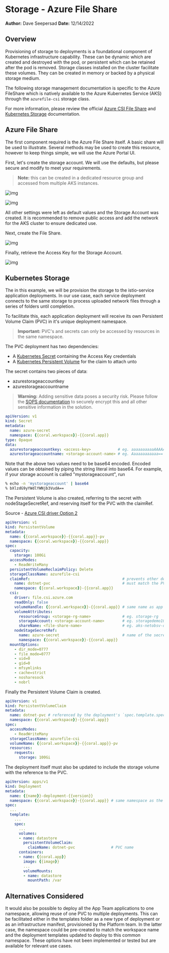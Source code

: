 # Storage - Azure File Share

**Author:** Dave Seepersad
**Date:** 12/14/2022

## Overview

Provisioning of storage to deployments is a foundational component of Kubernetes infrastructure capability. These can be dynamic which are created and destroyed with the pod, or persistent which can be retained after the pod is removed. Storage classes installed on the cluster facilitate these volumes. They can be created in memory or backed by a physical storage medium.

The following storage management documentation is specific to the Azure FileShare which is natively available to the Azure Kubernetes Service (AKS) through the `azurefile-csi` storage class.

For more information, please review the official [Azure CSI File Share](https://learn.microsoft.com/en-us/azure/aks/azure-files-csi) and [Kubernetes Storage](https://kubernetes.io/docs/concepts/storage/) documentation.

## Azure File Share

The first component required is the Azure File Share itself. A basic share will be used to illustrate. Several methods may be used to create this resource, however to keep things simple, we will use the Azure Portal UI. 

First, let's create the storage account. We will use the defaults, but please secure and modify to meet your requirements. 

> **Note:** this can be created in a dedicated resource group and accessed from multiple AKS instances.

![img](../assets/storage-azure-fileshare-01.png)

![img](../assets/storage-azure-fileshare-02.png)

All other settings were left as default values and the Storage Account was created. It is recommended to remove public access and add the network for the AKS cluster to ensure dedicated use.

Next, create the File Share.

![img](../assets/storage-azure-fileshare-03.png)

Finally, retrieve the Access Key for the Storage Account.

![img](../assets/storage-azure-fileshare-04.png)

## Kubernetes Storage

The in this example, we will be provision the storage to the istio-service application deployments. In our use case, each service deployment connects to the same storage to process uploaded network files through a series of folders until completion.

To facilitate this, each application deployment will receive its own Persistent Volume Claim (PVC) in it's unique deployment namespace. 

> **Important:** PVC's and secrets can only be accessed by resources in the same namespace.

The PVC deployment has two dependencies:

- A [Kubernetes Secret](https://kubernetes.io/docs/concepts/configuration/secret/) containing the Access Key credentials
- A [Kubernetes Persistent Volume](https://kubernetes.io/docs/concepts/storage/persistent-volumes/) for the claim to attach unto

The secret contains two pieces of data:

-  azurestorageaccountkey
-  azurestorageaccountname

> **Warning:** Adding sensitive data poses a security risk. Please follow the [SOPS documentation](secret-management.md) to securely encrypt this and all other sensitive information in the solution.

```yaml
apiVersion: v1
kind: Secret
metadata:
  name: azure-secret
  namespace: {{coral.workspace}}-{{coral.app}}
type: Opaque
data:
  azurestorageaccountkey: <access-key>            # eg. aaaaaaaaaaAAAAAAAAAA1111111111AAAAAAAAAAaaaaaaaaaaAAAAAAAAAAaaaaaaaaaaAAAAAAAAAAaaaaaa==
  azurestorageaccountname: <storage-account-name> # eg. Aaaaaaaaaaaa==
```

Note that the above two values need to be base64 encoded. Encoded values can be obtained by piping the string literal into base64. For example, if your storage account is called "mystorageaccount", run

```bash
% echo -n 'mystorageaccount' | base64
% bXlzdG9yYWdlYWNjb3VudA==
```

The Persistent Volume is also created, referring to the secret with nodeStageSecretRef, and reserving itself for the PVC with the claimRef.

Source - [Azure CSI driver Option 2](https://github.com/kubernetes-sigs/azurefile-csi-driver/blob/master/deploy/example/e2e_usage.md#option2-pvpvc)

```yaml
apiVersion: v1
kind: PersistentVolume
metadata:
  name: {{coral.workspace}}-{{coral.app}}-pv
  namespace: {{coral.workspace}}-{{coral.app}}
spec:
  capacity:
    storage: 100Gi
  accessModes:
    - ReadWriteMany
  persistentVolumeReclaimPolicy: Delete
  storageClassName: azurefile-csi
  claimRef:                                         # prevents other deployments from using this PV
    name: dotnet-pvc                                # must match the PVC name
    namespace: {{coral.workspace}}-{{coral.app}}
  csi:
    driver: file.csi.azure.com
    readOnly: false
    volumeHandle: {{coral.workspace}}-{{coral.app}} # same name as app to satisfy the volumeHandle's uniqueness requirement
    volumeAttributes:
      resourceGroup: <storage-rg-name>              # eg. storage-rg
      storageAccount: <storage-account-name>        # eg. storagedemo1001
      shareName: <file-share-name>                  # eg. aks-netobsv-dev
    nodeStageSecretRef:
      name: azure-secret                            # name of the secret created above
      namespace: {{coral.workspace}}-{{coral.app}}
  mountOptions:
    - dir_mode=0777
    - file_mode=0777
    - uid=0
    - gid=0
    - mfsymlinks
    - cache=strict
    - nosharesock
    - nobrl
```

Finally the Persistent Volume Claim is created.

```yaml
apiVersion: v1
kind: PersistentVolumeClaim
metadata:
  name: dotnet-pvc # referenced by the deployment's `spec.template.spec.volumes[0].persistentVolumeClaim.claimName`
  namespace: {{coral.workspace}}-{{coral.app}}
spec:
  accessModes:
    - ReadWriteMany
  storageClassName: azurefile-csi
  volumeName: {{coral.workspace}}-{{coral.app}}-pv
  resources:
    requests:
      storage: 100Gi
```

The deployment itself must also be updated to include the storage volume with the reference to the PVC.

```yaml
apiVersion: apps/v1
kind: Deployment
metadata:
  name: {{name}}-deployment-{{version}}
  namespace: {{coral.workspace}}-{{coral.app}} # same namespace as the secret, PV and PVC
spec:
  ...
  template:
    ...
    spec:
      ...
      volumes:
      - name: datastore
        persistentVolumeClaim:
          claimName: dotnet-pvc                # PVC name
      containers:
      - name: {{coral.app}}
        image: {{image}}
        ...
        volumeMounts:
        - name: datastore
          mountPath: /var
```

## Alternatives Considered

It would also be possible to deploy all the App Team applications to one namespace, allowing reuse of one PVC to multiple deployments. This can be facilitated either in the templates folder as a new type of deployment or as an infrastructure manifest, provisioned by the Platform team. In the latter case, the namespace could be pre-created to match the workspace name and the deployment templates updated to deploy to this common namespace. These options have not been implemented or tested but are available for relevant use cases.